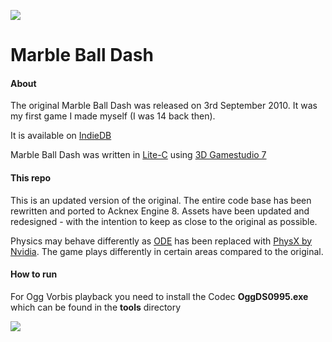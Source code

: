 ![](https://imgur.com/Cv9bEqJ.png)
# Marble Ball Dash
#### About
The original Marble Ball Dash was released on 3rd September 2010.
It was my first game I made myself (I was 14 back then).

It is available on [IndieDB](https://www.indiedb.com/games/marble-ball-dash)

Marble Ball Dash was written in [Lite-C](https://en.wikipedia.org/wiki/Lite-C) using [3D Gamestudio 7](https://en.wikipedia.org/wiki/3D_GameStudio)

#### This repo
This is an updated version of the original. The entire code base has been rewritten and ported to Acknex Engine 8. Assets have been updated and redesigned - with the intention to keep as close to the original as possible.

Physics may behave differently as [ODE](https://en.wikipedia.org/wiki/Open_Dynamics_Engine) has been replaced with [PhysX by Nvidia](https://en.wikipedia.org/wiki/PhysX).
The game plays differently in certain areas compared to the original.

#### How to run
For Ogg Vorbis playback you need to install the Codec **OggDS0995.exe** which can be found in the **tools** directory

![](https://imgur.com/22HMXEn.png)